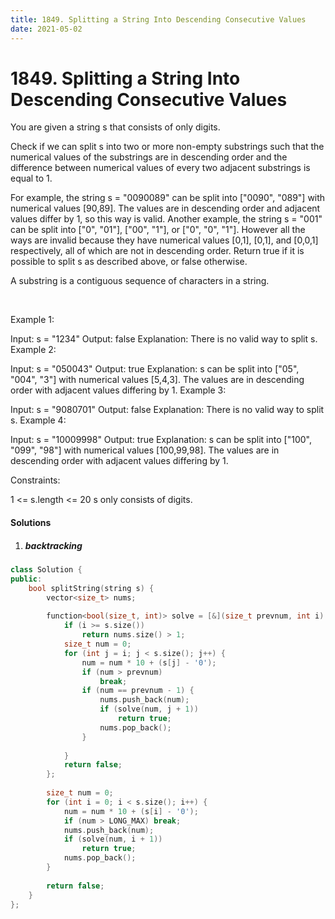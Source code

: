 ```yaml
---
title: 1849. Splitting a String Into Descending Consecutive Values
date: 2021-05-02
---
```


# 1849. Splitting a String Into Descending Consecutive Values

You are given a string s that consists of only digits.

Check if we can split s into two or more non-empty substrings such that the numerical values of the substrings are in descending order and the difference between numerical values of every two adjacent substrings is equal to 1.

For example, the string s = "0090089" can be split into ["0090", "089"] with numerical values [90,89]. The values are in descending order and adjacent values differ by 1, so this way is valid.
Another example, the string s = "001" can be split into ["0", "01"], ["00", "1"], or ["0", "0", "1"]. However all the ways are invalid because they have numerical values [0,1], [0,1], and [0,0,1] respectively, all of which are not in descending order.
Return true if it is possible to split s​​​​​​ as described above, or false otherwise.

A substring is a contiguous sequence of characters in a string.

 

Example 1:

Input: s = "1234"
Output: false
Explanation: There is no valid way to split s.
Example 2:

Input: s = "050043"
Output: true
Explanation: s can be split into ["05", "004", "3"] with numerical values [5,4,3].
The values are in descending order with adjacent values differing by 1.
Example 3:

Input: s = "9080701"
Output: false
Explanation: There is no valid way to split s.
Example 4:

Input: s = "10009998"
Output: true
Explanation: s can be split into ["100", "099", "98"] with numerical values [100,99,98].
The values are in descending order with adjacent values differing by 1.
 

Constraints:

1 <= s.length <= 20
s only consists of digits.


#### Solutions

1. ##### backtracking

```c++
class Solution {
public:
    bool splitString(string s) {
        vector<size_t> nums;
        
        function<bool(size_t, int)> solve = [&](size_t prevnum, int i) {
            if (i >= s.size())
                return nums.size() > 1;
            size_t num = 0;
            for (int j = i; j < s.size(); j++) {
                num = num * 10 + (s[j] - '0');
                if (num > prevnum)
                    break;
                if (num == prevnum - 1) {
                    nums.push_back(num);
                    if (solve(num, j + 1))
                        return true;
                    nums.pop_back();
                }
            
            }
            return false;
        };
        
        size_t num = 0;
        for (int i = 0; i < s.size(); i++) {
            num = num * 10 + (s[i] - '0');
            if (num > LONG_MAX) break;
            nums.push_back(num);
            if (solve(num, i + 1))
                return true;
            nums.pop_back();
        }
        
        return false;
    }
};
```
